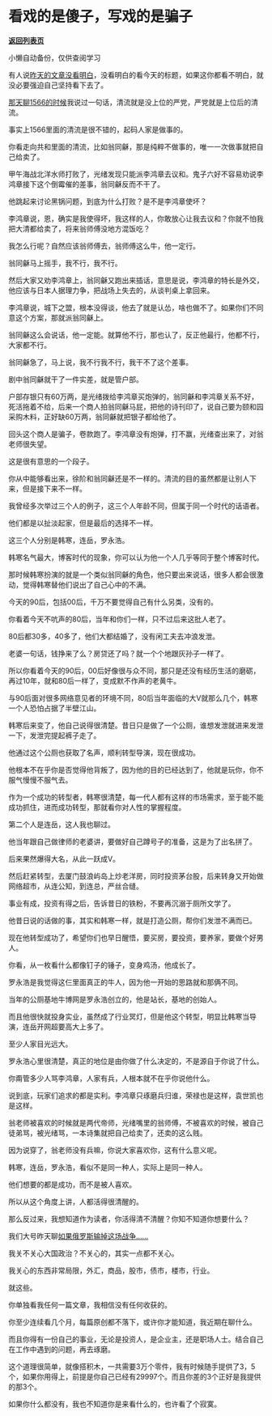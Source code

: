 # 看戏的是傻子，写戏的是骗子

[**返回列表页**](/gzh/记忆承载3)

小懒自动备份，仅供查阅学习

有人说[昨天的文章没看明白](http://mp.weixin.qq.com/s?__biz=MzU3NDc5Nzc0NQ==&mid=2247515985&idx=2&sn=5ccfb7eb62ba3802bf28a0bc94e4d9ca&chksm=fd2e1d8fca59949985157ed744f57977ff9e844bbad3fbecc4d870bcd6661fb50cfaa23d867f&scene=21#wechat_redirect)，没看明白的看今天的标题，如果这你都看不明白，就没必要强迫自己坚持看下去了。  

  

[那天聊1566的时候](http://mp.weixin.qq.com/s?__biz=MzU3NDc5Nzc0NQ==&mid=2247515891&idx=1&sn=3d0edc8d5e2e5ed040d036243b0a7e7e&chksm=fd2e1c2dca59953bfd2498b40f8987f70a21c0b73c08fe0238eb3c9135112b8e7f0efe31766e&scene=21#wechat_redirect)我说过一句话，清流就是没上位的严党，严党就是上位后的清流。  

  

事实上1566里面的清流是很不错的，起码人家是做事的。  

  

你看走向共和里面的清流，比如翁同龢，那是纯粹不做事的，唯一一次做事就把自己给卖了。

  

甲午海战北洋水师打败了，光绪发现只能派李鸿章去议和。鬼子六好不容易劝说李鸿章接下这个倒霉催的差事，翁同龢反而不干了。  

  

他跳起来讨论黑锅问题，到底为什么打败？是不是李鸿章使坏？

  

李鸿章说，恩，确实是我使得坏，我这样的人，你敢放心让我去议和？你就不怕我把大清都给卖了，将来翁师傅没地方混饭吃？

  

我怎么行呢？自然应该翁师傅去，翁师傅这么牛，他一定行。

  

翁同龢马上摇手，我不行，我不行。

  

然后大家又劝李鸿章上，翁同龢又跑出来插话，意思是说，李鸿章的特长是外交，他应该与日本人据理力争，把战场上失去的，从谈判桌上拿回来。

  

李鸿章说，城下之盟，根本没得谈，他去了就是认怂，啥也做不了。如果你们不同意这个方案，那就派翁同龢上。

  

翁同龢这么会说话，他一定能。就算他不行，那也认了，反正他最行，他都不行，大家都不行。

  

翁同龢急了，马上说，我不行我不行，我干不了这个差事。

  

剧中翁同龢就干了一件实差，就是管户部。

  

户部存银只有60万两，是光绪拨给李鸿章买炮弹的，翁同龢和李鸿章关系不好，死活拖着不给，后来一个商人拍翁同龢马屁，把他的诗刊印了，说自己要为颐和园采购木料，正好缺60万两，翁同龢就把银子都给他了。

  

回头这个商人是骗子，卷款跑了。李鸿章没有炮弹，打不赢，光绪查出来了，对翁老师很失望。

  

这是很有意思的一个段子。  

  

你从中能够看出来，徐阶和翁同龢还是不一样的。清流的目的虽然都是让别人下来，但是接下来不一样。

  

我曾经多次举过三个人的例子，这三个人年龄不同，但属于同一个时代的话语者。  

  

他们都是以扯淡起家，但是最后的选择不一样。

  

这三个人分别是韩寒，连岳，罗永浩。

  

韩寒名气最大，博客时代的现象，你可以认为他一个人几乎等同于整个博客时代。  

  

那时候韩寒扮演的就是一个类似翁同龢的角色，他只要出来说话，很多人都会很激动，觉得韩寒替他们说出了自己心中的不满。

  

今天的90后，包括00后，千万不要觉得自己有什么另类，没有的。

  

你看着今天不吭声的80后，当年和你们一样，只不过后来这批人老了。  

  

80后都30多，40多了，他们大都结婚了，没有闲工夫去冲浪发泄。

  

老婆一句话，钱挣来了么？房贷还了吗？就一个个地跟灰孙子一样了。

  

所以你看着今天的90后，00后好像很与众不同，那只是还没有经历生活的磨砺，再过10年，就和80后一样了，变成默不作声的老黄牛。  

  

与90后面对很多网络意见者的环境不同，80后当年面临的大V就那么几个，韩寒一个人恐怕占据了半壁江山。  

  

韩寒后来变了，他自己说得很清楚。昔日只是做了一个公厕，谁想发泄就进来发泄一下，发泄完提起裤子走了。  

  

他通过这个公厕也获取了名声，顺利转型导演，现在很成功。

  

他根本不在乎你是否觉得他背叛了，因为他的目的已经达到了，他就是玩你，你不服气慢慢不服气去。  

  

作为一个成功的转型者，韩寒很清楚，每一代人都有这样的市场需求，至于能不能成功抓住，进而成功转型，那就看你对人性的掌握程度。  

  

第二个人是连岳，这人我也聊过。  

  

他当年跟自己做律师的老婆讲，要做好自己蹲号子的准备，这是为了出名拼了。

  

后来果然爆得大名，从此一跃成V。

  

然后赶紧转型，去厦门鼓浪屿岛上炒老洋房，同时投资茅台股，后来转身又开始做网络超市，从连公知，到连总，严丝合缝。

  

事业有成，投资有得之后，告诉昔日的铁粉，不要再沉溺于厕所文学了。

  

他昔日说的话做的事，其实和韩寒一样，就是打造公厕，帮你们发泄不满而已。

  

现在他转型成功了，希望你们也早日醒悟，要买房，要投资，要养家，要做个好男人。

  

你看，从一枚看什么都像钉子的锤子，变身鸡汤，他成长了。

  

罗永浩是我觉得这仨里面真正的牛人，因为他一开始的思路就和那俩不同。

  

当年的公厕基地牛博网是罗永浩创立的，他是站长，基地的创始人。

  

而且他很快就投身实业，虽然成了行业冥灯，但是他这个转型，明显比韩寒当导演，连岳开网超要高大上多了。  

  

至少人家目光远大。  

  

罗永浩心里很清楚，真正的地位是由你做了什么决定的，不是源自于你说了什么。  

  

你甭管多少人骂李鸿章，人家有兵，人根本就不在乎你说他什么。  

  

说到底，玩家们追求的都是实利。李鸿章只琢磨兵归谁，荣禄也是这样，袁世凯也是这样。  

  

翁老师被喜欢的时候就是两代帝师，光绪嘴里的翁师傅，不被喜欢的时候，被自己徒弟骂，被光绪骂，一本诗集就把自己给卖了，还卖的这么贱。

  

因为说穿了，翁老师没有兵嘛，你说大家喜欢你，这有什么意义呢。

  

韩寒，连岳，罗永浩，看似不是同一种人，实际上是同一种人。  

  

他们想要的都是成功，而不是被人喜欢。  

  

所以从这个角度上讲，人都活得很清醒的。  

  

那么反过来，我想知道作为读者，你活得清不清醒？你知不知道你想要什么？  

  

我们大号昨天聊[如果俄罗斯输掉这场战争......](http://mp.weixin.qq.com/s?__biz=MzU0MjYwNDU2Mw==&mid=2247505192&idx=1&sn=336bbdf51b49c02a8b0be9733a1ff081&chksm=fb1ab954cc6d30428e5dc3f35e60cd97688440a9bd40b411ee40aef185ec213970242fa78779&scene=21#wechat_redirect)  

  

我关不关心大国政治？不关心的，其实一点都不关心。  

  

我关心的东西非常局限，外汇，商品，股市，债市，楼市，行业。  

  

就这些。  

  

你单独看我任何一篇文章，我相信没有任何收获的。  

  

你至少连续看几个月，每篇原创都不落下，或许你才能知道，我近期在聊什么。

  

而且你得有一份自己的事业，无论是投资人，是企业主，还是职场人士。结合自己在工作中遇到的问题，再去琢磨。  

  

这个道理很简单，就像搭积木，一共需要3万个零件，我有时候随手提供了3，5个，如果你用得上，前提是你自己已经有29997个。而且你差的3个正好是我提供的那3个。

  

如果你什么都没有，我也不知道你是来看什么的，也许看了个寂寞。

